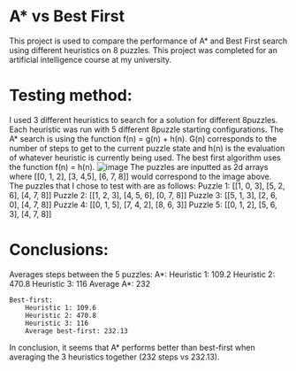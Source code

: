 # A* vs Best First  
This project is used to compare the performance of  A* and Best First search using different heuristics on 8 puzzles. This project was completed for an artificial intelligence course at my university.
# Testing method:
I used 3 different heuristics to search for a solution for different 8puzzles. Each heuristic was run with 5 different 8puzzle starting configurations. The A* search is using the function f(n) = g(n) + h(n). G(n) corresponds to the number of steps to get to the current puzzle state and h(n) is the evaluation of whatever heuristic is currently being used. The best first algorithm uses the function f(n) = h(n).
![image](https://user-images.githubusercontent.com/47011094/156479094-3258261c-a52d-460f-972e-f2482cccb093.png)
The puzzles are inputted as 2d arrays where [[0, 1, 2], [3, 4,5], [6, 7, 8]] would correspond to the image above. The puzzles that I chose to test with are as follows:
Puzzle 1:  [[1, 0, 3], [5, 2, 6], [4, 7, 8]]
Puzzle 2:  [[1, 2, 3], [4, 5, 6], [0, 7, 8]]
Puzzle 3:  [[5, 1, 3], [2, 6, 0], [4, 7, 8]]
Puzzle 4:  [[0, 1, 5], [7, 4, 2], [8, 6, 3]]
Puzzle 5:  [[0, 1, 2], [5, 6, 3], [4, 7, 8]]

# Conclusions:
Averages steps between the 5 puzzles:
	A*:
		Heuristic 1: 109.2
		Heuristic 2: 470.8
		Heuristic 3: 116
		Average A*: 232


	Best-first:
		Heuristic 1: 109.6
		Heuristic 2: 470.8
		Heuristic 3: 116
		Average best-first: 232.13
 
 In conclusion, it seems that A* performs better than best-first when averaging the 3 heuristics together (232 steps vs 232.13).
